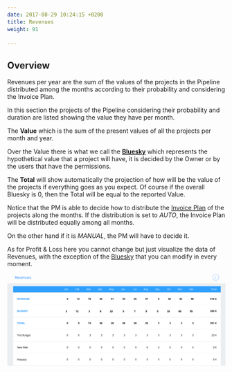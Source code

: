 ```yaml
---
date: 2017-08-29 10:24:15 +0200
title: Revenues
weight: 91

---
```

## Overview

Revenues per year are the sum of the values of the projects in the Pipeline distributed among the months according to their probability and considering the Invoice Plan. 

In this section the projects of the Pipeline considering their probability and duration are listed showing the value they have per month.

The **Value** which is the sum of the present values of all the projects per month and year.

Over the Value there is what we call the **[Bluesky](http://support.wethod.com/glossary/index/#bluesky)** which represents the hypothetical value that a project will have, it is decided by the Owner or by the users that have the permissions.

The **Total** will show automatically the projection of how will be the value of the projects if everything goes as you expect. Of course if the overall Bluesky is 0, then the Total will be equal to the reported Value.

Notice that the PM is able to decide how to distribute the [Invoice Plan](http://support.wethod.com/pipeline/index/#invoice-plan) of the projects along the months. If the distribution is set to *AUTO*, the Invoice Plan will be distributed equally among all months.

On the other hand if it is *MANUAL*, the PM will have to decide it.

As for Profit & Loss here you cannot change but just visualize the data of Revenues, with the exception of the [Bluesky](http://support.wethod.com/glossary/index/#bluesky) that you can modify in every moment.

![](/uploads/2017/08/29/Reveues%20.png)